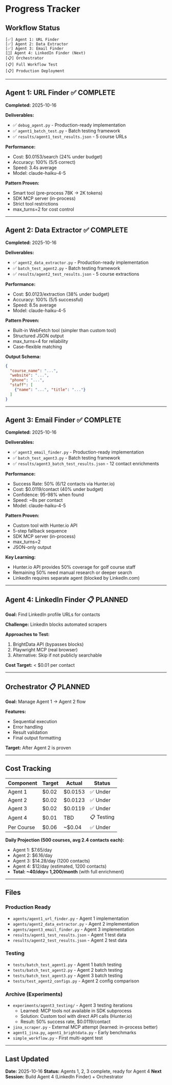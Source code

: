 # Progress Tracker

## Workflow Status

```
[✅] Agent 1: URL Finder
[✅] Agent 2: Data Extractor
[✅] Agent 3: Email Finder
[🔄] Agent 4: LinkedIn Finder (Next)
[📋] Orchestrator
[📋] Full Workflow Test
[📋] Production Deployment
```

---

## Agent 1: URL Finder ✅ COMPLETE

**Completed:** 2025-10-16

**Deliverables:**
- ✅ `debug_agent.py` - Production-ready implementation
- ✅ `agent1_batch_test.py` - Batch testing framework
- ✅ `results/agent1_test_results.json` - 5 course URLs

**Performance:**
- Cost: $0.0153/search (24% under budget)
- Accuracy: 100% (5/5 correct)
- Speed: 3.4s average
- Model: claude-haiku-4-5

**Pattern Proven:**
- Smart tool (pre-process 78K → 2K tokens)
- SDK MCP server (in-process)
- Strict tool restrictions
- max_turns=2 for cost control

---

## Agent 2: Data Extractor ✅ COMPLETE

**Completed:** 2025-10-16

**Deliverables:**
- ✅ `agent2_data_extractor.py` - Production-ready implementation
- ✅ `batch_test_agent2.py` - Batch testing framework
- ✅ `results/agent2_test_results.json` - 5 course extractions

**Performance:**
- Cost: $0.0123/extraction (38% under budget)
- Accuracy: 100% (5/5 successful)
- Speed: 8.5s average
- Model: claude-haiku-4-5

**Pattern Proven:**
- Built-in WebFetch tool (simpler than custom tool)
- Structured JSON output
- max_turns=4 for reliability
- Case-flexible matching

**Output Schema:**
```json
{
  "course_name": "...",
  "website": "...",
  "phone": "...",
  "staff": [
    {"name": "...", "title": "..."}
  ]
}
```

---

## Agent 3: Email Finder ✅ COMPLETE

**Completed:** 2025-10-16

**Deliverables:**
- ✅ `agent3_email_finder.py` - Production-ready implementation
- ✅ `batch_test_agent3.py` - Batch testing framework
- ✅ `results/agent3_batch_test_results.json` - 12 contact enrichments

**Performance:**
- Success Rate: 50% (6/12 contacts via Hunter.io)
- Cost: $0.0119/contact (40% under budget)
- Confidence: 95-98% when found
- Speed: ~8s per contact
- Model: claude-haiku-4-5

**Pattern Proven:**
- Custom tool with Hunter.io API
- 5-step fallback sequence
- SDK MCP server (in-process)
- max_turns=2
- JSON-only output

**Key Learning:**
- Hunter.io API provides 50% coverage for golf course staff
- Remaining 50% need manual research or deeper search
- LinkedIn requires separate agent (blocked by LinkedIn.com)

---

## Agent 4: LinkedIn Finder 📋 PLANNED

**Goal:** Find LinkedIn profile URLs for contacts

**Challenge:** LinkedIn blocks automated scrapers

**Approaches to Test:**
1. BrightData API (bypasses blocks)
2. Playwright MCP (real browser)
3. Alternative: Skip if not publicly searchable

**Cost Target:** < $0.01 per contact

---

## Orchestrator 📋 PLANNED

**Goal:** Manage Agent 1 → Agent 2 flow

**Features:**
- Sequential execution
- Error handling
- Result validation
- Final output formatting

**Target:** After Agent 2 is proven

---

## Cost Tracking

| Component | Target | Actual | Status |
|-----------|--------|--------|--------|
| Agent 1 | $0.02 | $0.0153 | ✅ Under |
| Agent 2 | $0.02 | $0.0123 | ✅ Under |
| Agent 3 | $0.02 | $0.0119 | ✅ Under |
| Agent 4 | $0.01 | TBD | 📋 Testing |
| Per Course | $0.06 | ~$0.04 | ✅ Under |

**Daily Projection (500 courses, avg 2.4 contacts each):**
- Agent 1: $7.65/day
- Agent 2: $6.16/day
- Agent 3: $14.28/day (1200 contacts)
- Agent 4: $12/day (estimated, 1200 contacts)
- **Total: ~$40/day = ~$1,200/month** (with full enrichment)

---

## Files

### Production Ready
- `agents/agent1_url_finder.py` - Agent 1 implementation
- `agents/agent2_data_extractor.py` - Agent 2 implementation
- `agents/agent3_email_finder.py` - Agent 3 implementation
- `results/agent1_test_results.json` - Agent 1 test data
- `results/agent2_test_results.json` - Agent 2 test data

### Testing
- `tests/batch_test_agent1.py` - Agent 1 batch testing
- `tests/batch_test_agent2.py` - Agent 2 batch testing
- `tests/batch_test_agent3.py` - Agent 3 batch testing
- `tests/test_agent2_configs.py` - Agent 2 config comparison

### Archive (Experiments)
- `experiments/agent3_testing/` - Agent 3 testing iterations
  - Learned: MCP tools not available in SDK subprocess
  - Solution: Custom tool with direct API calls (Hunter.io)
  - Result: 50% success rate, $0.0119/contact
- `jina_scraper.py` - External MCP attempt (learned: in-process better)
- `agent1_jina.py`, `agent1_brightdata.py` - Early benchmarks
- `simple_workflow.py` - First multi-agent test

---

## Last Updated

**Date:** 2025-10-16
**Status:** Agents 1, 2, 3 complete, ready for Agent 4
**Next Session:** Build Agent 4 (LinkedIn Finder) + Orchestrator

